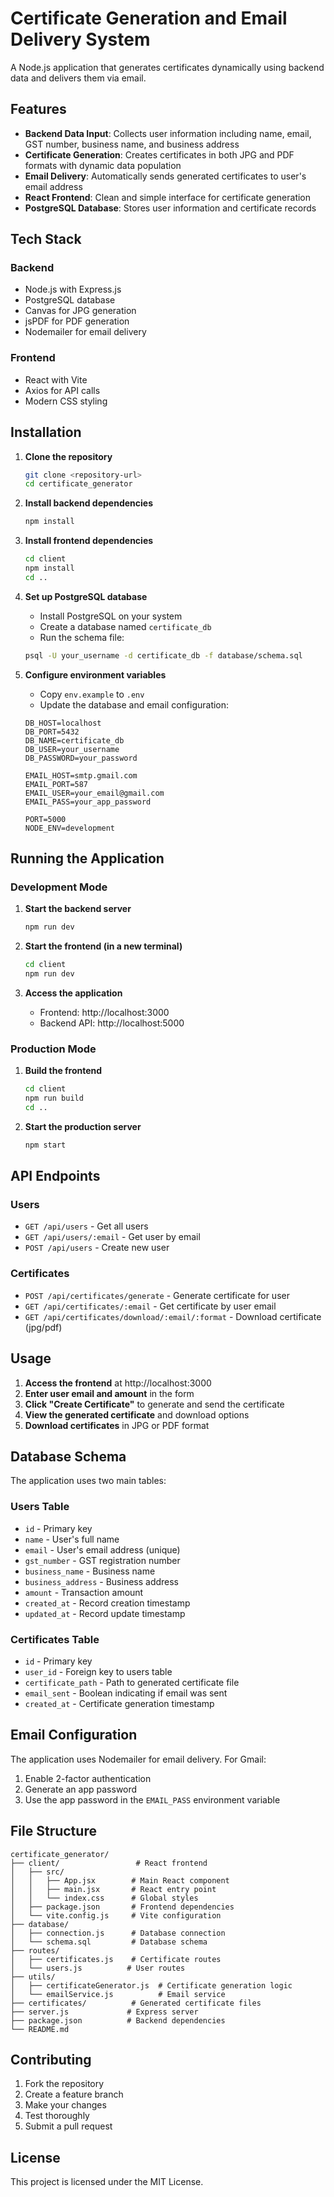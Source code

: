 # Certificate Generation and Email Delivery System

A Node.js application that generates certificates dynamically using backend data and delivers them via email.

## Features

- **Backend Data Input**: Collects user information including name, email, GST number, business name, and business address
- **Certificate Generation**: Creates certificates in both JPG and PDF formats with dynamic data population
- **Email Delivery**: Automatically sends generated certificates to user's email address
- **React Frontend**: Clean and simple interface for certificate generation
- **PostgreSQL Database**: Stores user information and certificate records

## Tech Stack

### Backend
- Node.js with Express.js
- PostgreSQL database
- Canvas for JPG generation
- jsPDF for PDF generation
- Nodemailer for email delivery

### Frontend
- React with Vite
- Axios for API calls
- Modern CSS styling

## Installation

1. **Clone the repository**
   ```bash
   git clone <repository-url>
   cd certificate_generator
   ```

2. **Install backend dependencies**
   ```bash
   npm install
   ```

3. **Install frontend dependencies**
   ```bash
   cd client
   npm install
   cd ..
   ```

4. **Set up PostgreSQL database**
   - Install PostgreSQL on your system
   - Create a database named `certificate_db`
   - Run the schema file:
   ```bash
   psql -U your_username -d certificate_db -f database/schema.sql
   ```

5. **Configure environment variables**
   - Copy `env.example` to `.env`
   - Update the database and email configuration:
   ```env
   DB_HOST=localhost
   DB_PORT=5432
   DB_NAME=certificate_db
   DB_USER=your_username
   DB_PASSWORD=your_password
   
   EMAIL_HOST=smtp.gmail.com
   EMAIL_PORT=587
   EMAIL_USER=your_email@gmail.com
   EMAIL_PASS=your_app_password
   
   PORT=5000
   NODE_ENV=development
   ```

## Running the Application

### Development Mode

1. **Start the backend server**
   ```bash
   npm run dev
   ```

2. **Start the frontend (in a new terminal)**
   ```bash
   cd client
   npm run dev
   ```

3. **Access the application**
   - Frontend: http://localhost:3000
   - Backend API: http://localhost:5000

### Production Mode

1. **Build the frontend**
   ```bash
   cd client
   npm run build
   cd ..
   ```

2. **Start the production server**
   ```bash
   npm start
   ```

## API Endpoints

### Users
- `GET /api/users` - Get all users
- `GET /api/users/:email` - Get user by email
- `POST /api/users` - Create new user

### Certificates
- `POST /api/certificates/generate` - Generate certificate for user
- `GET /api/certificates/:email` - Get certificate by user email
- `GET /api/certificates/download/:email/:format` - Download certificate (jpg/pdf)

## Usage

1. **Access the frontend** at http://localhost:3000
2. **Enter user email and amount** in the form
3. **Click "Create Certificate"** to generate and send the certificate
4. **View the generated certificate** and download options
5. **Download certificates** in JPG or PDF format

## Database Schema

The application uses two main tables:

### Users Table
- `id` - Primary key
- `name` - User's full name
- `email` - User's email address (unique)
- `gst_number` - GST registration number
- `business_name` - Business name
- `business_address` - Business address
- `amount` - Transaction amount
- `created_at` - Record creation timestamp
- `updated_at` - Record update timestamp

### Certificates Table
- `id` - Primary key
- `user_id` - Foreign key to users table
- `certificate_path` - Path to generated certificate file
- `email_sent` - Boolean indicating if email was sent
- `created_at` - Certificate generation timestamp

## Email Configuration

The application uses Nodemailer for email delivery. For Gmail:

1. Enable 2-factor authentication
2. Generate an app password
3. Use the app password in the `EMAIL_PASS` environment variable

## File Structure

```
certificate_generator/
├── client/                 # React frontend
│   ├── src/
│   │   ├── App.jsx        # Main React component
│   │   ├── main.jsx       # React entry point
│   │   └── index.css      # Global styles
│   ├── package.json       # Frontend dependencies
│   └── vite.config.js     # Vite configuration
├── database/
│   ├── connection.js      # Database connection
│   └── schema.sql         # Database schema
├── routes/
│   ├── certificates.js    # Certificate routes
│   └── users.js          # User routes
├── utils/
│   ├── certificateGenerator.js  # Certificate generation logic
│   └── emailService.js          # Email service
├── certificates/          # Generated certificate files
├── server.js             # Express server
├── package.json          # Backend dependencies
└── README.md
```

## Contributing

1. Fork the repository
2. Create a feature branch
3. Make your changes
4. Test thoroughly
5. Submit a pull request

## License

This project is licensed under the MIT License.
